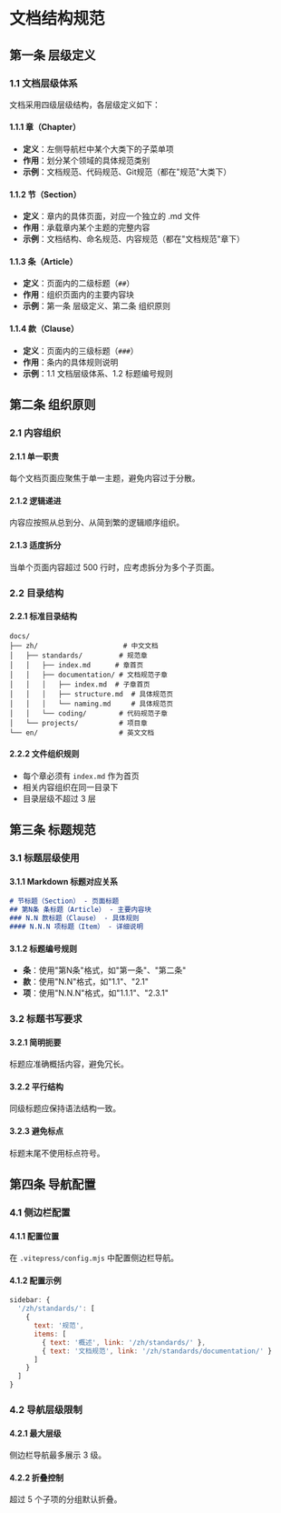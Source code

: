# 文档结构规范

## 第一条 层级定义

### 1.1 文档层级体系

文档采用四级层级结构，各层级定义如下：

#### 1.1.1 章（Chapter）
- **定义**：左侧导航栏中某个大类下的子菜单项
- **作用**：划分某个领域的具体规范类别
- **示例**：文档规范、代码规范、Git规范（都在"规范"大类下）

#### 1.1.2 节（Section）  
- **定义**：章内的具体页面，对应一个独立的 .md 文件
- **作用**：承载章内某个主题的完整内容
- **示例**：文档结构、命名规范、内容规范（都在"文档规范"章下）

#### 1.1.3 条（Article）
- **定义**：页面内的二级标题（`##`）
- **作用**：组织页面内的主要内容块
- **示例**：第一条 层级定义、第二条 组织原则

#### 1.1.4 款（Clause）
- **定义**：页面内的三级标题（`###`）
- **作用**：条内的具体规则说明
- **示例**：1.1 文档层级体系、1.2 标题编号规则

## 第二条 组织原则

### 2.1 内容组织

#### 2.1.1 单一职责
每个文档页面应聚焦于单一主题，避免内容过于分散。

#### 2.1.2 逻辑递进
内容应按照从总到分、从简到繁的逻辑顺序组织。

#### 2.1.3 适度拆分
当单个页面内容超过 500 行时，应考虑拆分为多个子页面。

### 2.2 目录结构

#### 2.2.1 标准目录结构
```
docs/
├── zh/                     # 中文文档
│   ├── standards/         # 规范章
│   │   ├── index.md      # 章首页
│   │   ├── documentation/ # 文档规范子章
│   │   │   ├── index.md  # 子章首页
│   │   │   ├── structure.md  # 具体规范页
│   │   │   └── naming.md     # 具体规范页
│   │   └── coding/        # 代码规范子章
│   └── projects/          # 项目章
└── en/                    # 英文文档
```

#### 2.2.2 文件组织规则
- 每个章必须有 `index.md` 作为首页
- 相关内容组织在同一目录下
- 目录层级不超过 3 层

## 第三条 标题规范

### 3.1 标题层级使用

#### 3.1.1 Markdown 标题对应关系
```markdown
# 节标题（Section） - 页面标题
## 第N条 条标题（Article） - 主要内容块
### N.N 款标题（Clause） - 具体规则
#### N.N.N 项标题（Item） - 详细说明
```

#### 3.1.2 标题编号规则
- **条**：使用"第N条"格式，如"第一条"、"第二条"
- **款**：使用"N.N"格式，如"1.1"、"2.1"  
- **项**：使用"N.N.N"格式，如"1.1.1"、"2.3.1"

### 3.2 标题书写要求

#### 3.2.1 简明扼要
标题应准确概括内容，避免冗长。

#### 3.2.2 平行结构
同级标题应保持语法结构一致。

#### 3.2.3 避免标点
标题末尾不使用标点符号。

## 第四条 导航配置

### 4.1 侧边栏配置

#### 4.1.1 配置位置
在 `.vitepress/config.mjs` 中配置侧边栏导航。

#### 4.1.2 配置示例
```javascript
sidebar: {
  '/zh/standards/': [
    {
      text: '规范',
      items: [
        { text: '概述', link: '/zh/standards/' },
        { text: '文档规范', link: '/zh/standards/documentation/' }
      ]
    }
  ]
}
```

### 4.2 导航层级限制

#### 4.2.1 最大层级
侧边栏导航最多展示 3 级。

#### 4.2.2 折叠控制
超过 5 个子项的分组默认折叠。